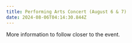 ```yaml
---
title: Performing Arts Concert (August 6 & 7)
date: 2024-08-06T04:14:30.844Z
---
```

More information to follow closer to the event.